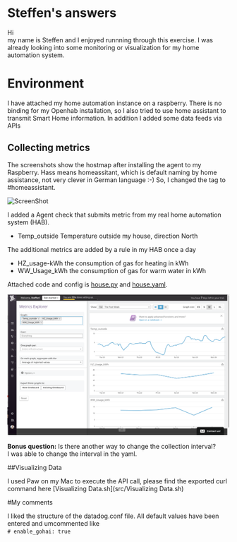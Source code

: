 # Steffen's answers

Hi<br>
my name is Steffen and I enjoyed runnning through this exercise. I was already
looking into some monitoring or visualization for my home automation system.<br>

# Environment
I have attached my home automation instance on a raspberry. There is no
binding for my Openhab installation, so I also tried to use home assistant
to transmit Smart Home information. In addition I added some data feeds via APIs<br>

## Collecting metrics
The screenshots show the hostmap after installing the agent to my Raspberry.
Hass means homeassitant, which is default naming by home assistance, not very clever in German language :-)
So, I changed the tag to \#homeassistant.

![ScreenShot](https://github.com/mod42/hiring-engineers/raw/master/screenshots/hostmap_details.png)

I added a Agent check that submits metric from my real home automation system (HAB). <br>
*	Temp_outside Temperature outside my house, direction North 

The additional metrics are added by a rule in my HAB once a day<br>
* HZ_usage-kWh the consumption of gas for heating in kWh<br>
* WW_Usage_kWh the consumption of gas for warm water in kWh<br>

Attached code and config is [house.py](src/house.py) and [house.yaml](src/house.yaml).

![Alt text](screenshots/openhab.png?raw=true "Openhab")

<b>Bonus question:</b> Is there another way to change the collection interval? <br>
 I was able to change the interval in the yaml.

##Visualizing Data

I used Paw on my Mac to execute the API call, please find the exported curl command here 
[Visualizing Data.sh](src/Visualizing Data.sh)


#My comments

I liked the structure of the datadog.conf file. All default values have been entered and
umcommented like <br>```# enable_gohai: true```



